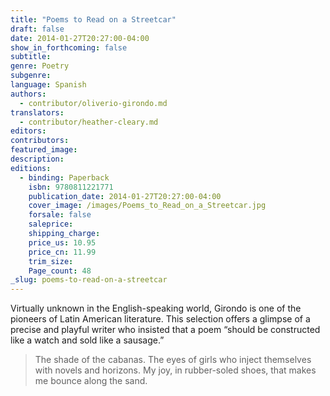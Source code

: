 ```yaml
---
title: "Poems to Read on a Streetcar"
draft: false
date: 2014-01-27T20:27:00-04:00
show_in_forthcoming: false
subtitle:
genre: Poetry
subgenre:
language: Spanish
authors:
  - contributor/oliverio-girondo.md
translators:
  - contributor/heather-cleary.md
editors:
contributors:
featured_image:
description:
editions:
  - binding: Paperback
    isbn: 9780811221771
    publication_date: 2014-01-27T20:27:00-04:00
    cover_image: /images/Poems_to_Read_on_a_Streetcar.jpg
    forsale: false
    saleprice:
    shipping_charge:
    price_us: 10.95
    price_cn: 11.99
    trim_size:
    Page_count: 48
_slug: poems-to-read-on-a-streetcar
---
```


Virtually unknown in the English-speaking world, Girondo is one of the pioneers of Latin American literature. This selection offers a glimpse of a precise and playful writer who insisted that a poem “should be constructed like a watch and sold like a sausage.”

> The shade of the cabanas. The eyes of girls who inject themselves with novels and horizons. My joy, in rubber-soled shoes, that makes me bounce along the sand.

